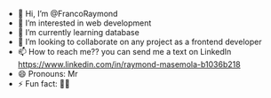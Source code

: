 - 👋 Hi, I’m @FrancoRaymond
- 👀 I’m interested in web development
- 🌱 I’m currently learning database
- 💞️ I’m looking to collaborate on any project as a frontend developer 
- 📫 How to reach me?? you can send me a text on LinkedIn https://www.linkedin.com/in/raymond-masemola-b1036b218
- 😄 Pronouns: Mr
- ⚡ Fun fact: 🤷‍♂️

<!---
FrancoRaymond/FrancoRaymond is a ✨ special ✨ repository because its `README.md` (this file) appears on your GitHub profile.
You can click the Preview link to take a look at your changes.
--->

